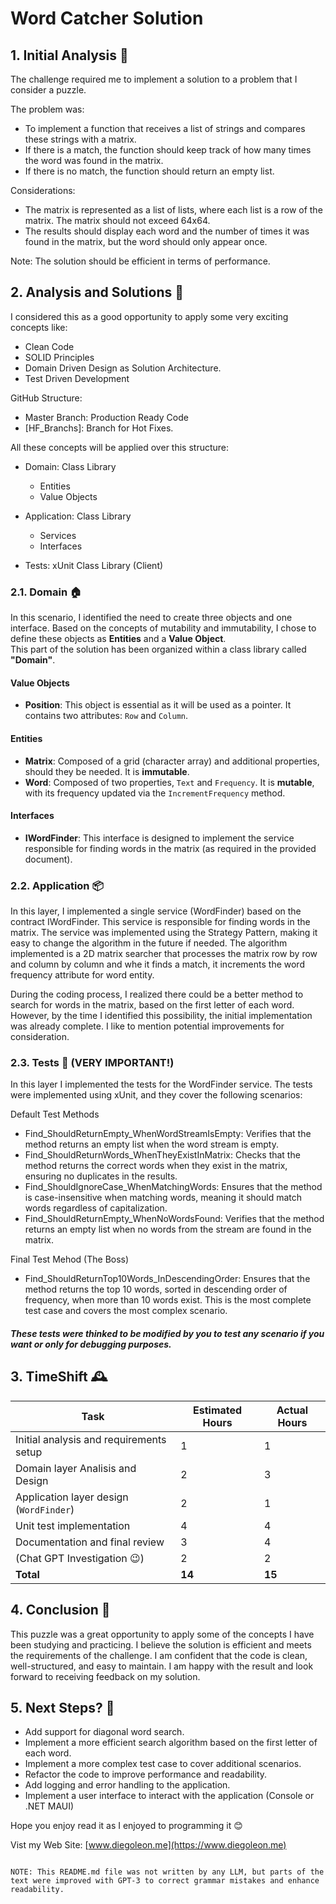 ﻿# Word Catcher Solution

## 1. Initial Analysis 🤔

The challenge required me to implement a solution to a problem that I consider a puzzle.

The problem was:

- To implement a function that receives a list of strings and compares these strings with a matrix.
- If there is a match, the function should keep track of how many times the word was found in the matrix.
- If there is no match, the function should return an empty list.

Considerations:

- The matrix is represented as a list of lists, where each list is a row of the matrix. The matrix should not exceed 64x64.
- The results should display each word and the number of times it was found in the matrix, but the word should only appear once.

Note: The solution should be efficient in terms of performance.

## 2. Analysis and Solutions 🧐

I considered this as a good opportunity to apply some very exciting concepts like:
- Clean Code
- SOLID Principles
- Domain Driven Design as Solution Architecture.
- Test Driven Development

GitHub Structure: 
- Master Branch: Production Ready Code
- [HF_Branchs]: Branch for Hot Fixes.

All these concepts will be applied over this structure:

- Domain: Class Library
	- Entities
	- Value Objects
	
- Application: Class Library
	- Services
	- Interfaces
	
- Tests: xUnit Class Library (Client)

### 2.1. Domain 🏠

In this scenario, I identified the need to create three objects and one interface. Based on the concepts of mutability and immutability, I chose to define these objects as **Entities** and a **Value Object**.  
This part of the solution has been organized within a class library called **"Domain"**.

#### Value Objects
- **Position**: This object is essential as it will be used as a pointer. It contains two attributes: `Row` and `Column`.

#### Entities
- **Matrix**: Composed of a grid (character array) and additional properties, should they be needed. It is **immutable**.
- **Word**: Composed of two properties, `Text` and `Frequency`. It is **mutable**, with its frequency updated via the `IncrementFrequency` method.

#### Interfaces
- **IWordFinder**: This interface is designed to implement the service responsible for finding words in the matrix (as required in the provided document).


### 2.2. Application 📦

In this layer, I implemented a single service (WordFinder) based on the contract IWordFinder. This service is responsible for finding words in the matrix.
The service was implemented using the Strategy Pattern, making it easy to change the algorithm in the future if needed.
The algorithm implemented is a 2D matrix searcher that processes the matrix row by row and column by column and whe it finds a match, it increments the word frequency attribute for word entity.

During the coding process, I realized there could be a better method to search for words in the matrix, based on the first letter of each word. However, by the time I identified this possibility, the initial implementation was already complete. I like to mention potential improvements for consideration.

### 2.3. Tests 🧪 (VERY IMPORTANT!)


In this layer I implemented the tests for the WordFinder service. The tests were implemented using xUnit, and they cover the following scenarios:

Default Test Methods
- Find_ShouldReturnEmpty_WhenWordStreamIsEmpty: Verifies that the method returns an empty list when the word stream is empty.
- Find_ShouldReturnWords_WhenTheyExistInMatrix: Checks that the method returns the correct words when they exist in the matrix, ensuring no duplicates in the results.
- Find_ShouldIgnoreCase_WhenMatchingWords: Ensures that the method is case-insensitive when matching words, meaning it should match words regardless of capitalization.
- Find_ShouldReturnEmpty_WhenNoWordsFound: Verifies that the method returns an empty list when no words from the stream are found in the matrix.

Final Test Mehod (The Boss)
- Find_ShouldReturnTop10Words_InDescendingOrder: Ensures that the method returns the top 10 words, sorted in descending order of frequency, when more than 10 words exist. This is the most complete test case and covers the most complex scenario.

##### These tests were thinked to be modified by you to test any scenario if you want or only for debugging purposes.

## 3. TimeShift 🕰️

| **Task**                                | **Estimated Hours** | **Actual Hours** |
|-----------------------------------------|---------------------|------------------|
| Initial analysis and requirements setup | 1                   | 1                |
| Domain layer Analisis and Design        | 2                   | 3                |
| Application layer design (`WordFinder`) | 2                   | 1                |
| Unit test implementation                | 4                   | 4                |
| Documentation and final review          | 3                   | 4                |
|		(Chat GPT Investigation 😉)	      | 2                   | 2                |
| **Total**                               | **14**              | **15**           |

## 4. Conclusion 🎉

This puzzle was a great opportunity to apply some of the concepts I have been studying and practicing. I believe the solution is efficient and meets the requirements of the challenge. I am confident that the code is clean, well-structured, and easy to maintain. I am happy with the result and look forward to receiving feedback on my solution.

## 5. Next Steps? 🚀

- Add support for diagonal word search.
- Implement a more efficient search algorithm based on the first letter of each word.
- Implement a more complex test case to cover additional scenarios.
- Refactor the code to improve performance and readability.
- Add logging and error handling to the application.
- Implement a user interface to interact with the application (Console or .NET MAUI)

Hope you enjoy read it as I enjoyed to programming it 😊

Vist my Web Site: [www.diegoleon.me](https://www.diegoleon.me)
```

NOTE: This README.md file was not written by any LLM, but parts of the text were improved with GPT-3 to correct grammar mistakes and enhance readability.